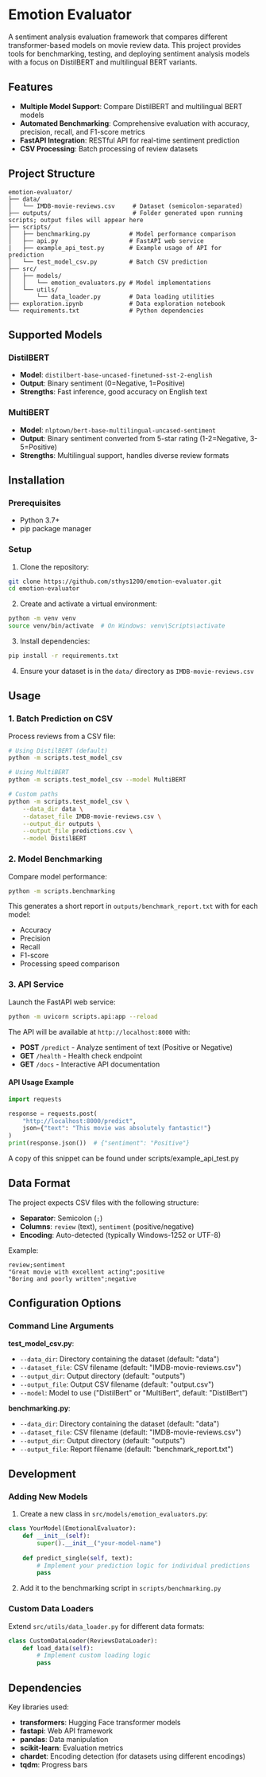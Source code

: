 # Emotion Evaluator

A sentiment analysis evaluation framework that compares different transformer-based models on movie review data. This project provides tools for benchmarking, testing, and deploying sentiment analysis models with a focus on DistilBERT and multilingual BERT variants.

## Features

- **Multiple Model Support**: Compare DistilBERT and multilingual BERT models
- **Automated Benchmarking**: Comprehensive evaluation with accuracy, precision, recall, and F1-score metrics
- **FastAPI Integration**: RESTful API for real-time sentiment prediction
- **CSV Processing**: Batch processing of review datasets

## Project Structure

```
emotion-evaluator/
├── data/
│   └── IMDB-movie-reviews.csv     # Dataset (semicolon-separated)
├── outputs/                       # Folder generated upon running scripts; output files will appear here
├── scripts/
│   ├── benchmarking.py           # Model performance comparison
│   ├── api.py                    # FastAPI web service
|   ├── example_api_test.py       # Example usage of API for prediction
│   └── test_model_csv.py         # Batch CSV prediction
├── src/
│   ├── models/
│   │   └── emotion_evaluators.py # Model implementations
│   └── utils/
│       └── data_loader.py        # Data loading utilities
├── exploration.ipynb             # Data exploration notebook
└── requirements.txt              # Python dependencies
```

## Supported Models

### DistilBERT
- **Model**: `distilbert-base-uncased-finetuned-sst-2-english`
- **Output**: Binary sentiment (0=Negative, 1=Positive)
- **Strengths**: Fast inference, good accuracy on English text

### MultiBERT
- **Model**: `nlptown/bert-base-multilingual-uncased-sentiment`
- **Output**: Binary sentiment converted from 5-star rating (1-2=Negative, 3-5=Positive)
- **Strengths**: Multilingual support, handles diverse review formats

## Installation

### Prerequisites
- Python 3.7+
- pip package manager

### Setup

1. Clone the repository:
```bash
git clone https://github.com/sthys1200/emotion-evaluator.git
cd emotion-evaluator
```

2. Create and activate a virtual environment:
```bash
python -m venv venv
source venv/bin/activate  # On Windows: venv\Scripts\activate
```

3. Install dependencies:
```bash
pip install -r requirements.txt
```

4. Ensure your dataset is in the `data/` directory as `IMDB-movie-reviews.csv`

## Usage

### 1. Batch Prediction on CSV

Process reviews from a CSV file:
```bash
# Using DistilBERT (default)
python -m scripts.test_model_csv

# Using MultiBERT
python -m scripts.test_model_csv --model MultiBERT

# Custom paths
python -m scripts.test_model_csv \
    --data_dir data \
    --dataset_file IMDB-movie-reviews.csv \
    --output_dir outputs \
    --output_file predictions.csv \
    --model DistilBERT
```

### 2. Model Benchmarking

Compare model performance:
```bash
python -m scripts.benchmarking
```

This generates a short report in `outputs/benchmark_report.txt` with for each model:
- Accuracy
- Precision
- Recall
- F1-score
- Processing speed comparison

### 3. API Service

Launch the FastAPI web service:
```bash
python -m uvicorn scripts.api:app --reload
```

The API will be available at `http://localhost:8000` with:
- **POST** `/predict` - Analyze sentiment of text (Positive or Negative)
- **GET** `/health` - Health check endpoint
- **GET** `/docs` - Interactive API documentation

#### API Usage Example

```python
import requests

response = requests.post(
    "http://localhost:8000/predict",
    json={"text": "This movie was absolutely fantastic!"}
)
print(response.json())  # {"sentiment": "Positive"}
```
A copy of this snippet can be found under scripts/example_api_test.py

## Data Format

The project expects CSV files with the following structure:
- **Separator**: Semicolon (`;`)
- **Columns**: `review` (text), `sentiment` (positive/negative)
- **Encoding**: Auto-detected (typically Windows-1252 or UTF-8)

Example:
```csv
review;sentiment
"Great movie with excellent acting";positive
"Boring and poorly written";negative
```

## Configuration Options

### Command Line Arguments

**test_model_csv.py**:
- `--data_dir`: Directory containing the dataset (default: "data")
- `--dataset_file`: CSV filename (default: "IMDB-movie-reviews.csv")
- `--output_dir`: Output directory (default: "outputs")
- `--output_file`: Output CSV filename (default: "output.csv")
- `--model`: Model to use ("DistilBert" or "MultiBert", default: "DistilBert")

**benchmarking.py**:
- `--data_dir`: Directory containing the dataset (default: "data")
- `--dataset_file`: CSV filename (default: "IMDB-movie-reviews.csv")
- `--output_dir`: Output directory (default: "outputs")
- `--output_file`: Report filename (default: "benchmark_report.txt")

## Development

### Adding New Models

1. Create a new class in `src/models/emotion_evaluators.py`:
```python
class YourModel(EmotionalEvaluator):
    def __init__(self):
        super().__init__("your-model-name")
    
    def predict_single(self, text):
        # Implement your prediction logic for individual predictions
        pass
```

2. Add it to the benchmarking script in `scripts/benchmarking.py`

### Custom Data Loaders

Extend `src/utils/data_loader.py` for different data formats:
```python
class CustomDataLoader(ReviewsDataLoader):
    def load_data(self):
        # Implement custom loading logic
        pass
```

## Dependencies

Key libraries used:
- **transformers**: Hugging Face transformer models
- **fastapi**: Web API framework
- **pandas**: Data manipulation
- **scikit-learn**: Evaluation metrics
- **chardet**: Encoding detection (for datasets using different encodings)
- **tqdm**: Progress bars

